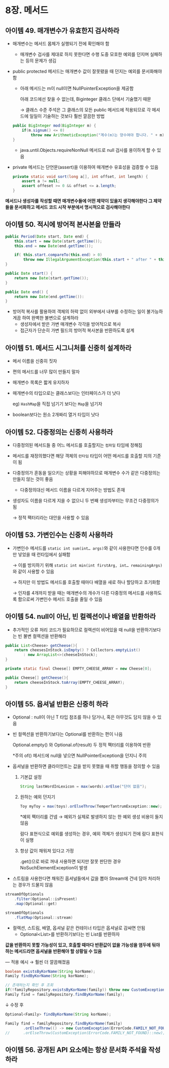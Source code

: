 # 8장. 메서드

## 아이템 49. 매개변수가 유효한지 검사하라

- 매개변수는 메서드 몸체가 실행되기 전에 확인해야 함
    - 매개변수 검사를 제대로 하지 못한다면 수행 도중 모호한 예외를 던지며 실패하는 등의 문제가 생김
- public protected 메서드는 매개변수 값이 잘못됐을 때 던지는 예외를 문서화해야함
    - 아래 메서드는 m이 null이면 NullPointerException을 제공함
        
        아래 코드에선 찾을 수 없는데, Biginteger 클래스 단에서 기술했기 때문
        
        → 클래스 수준 주석은 그 클래스의 모든 public 메서드에 적용되므로 각 메셔드에 일일이 기술하는 것보다 훨씬 깔끔한 방법
        
    
    ```java
    public BigInteger mod(BigInteger m) {
        if(m.signum() <= 0)
            throw new ArithmeticException("계수(m)는 양수여야 합니다. " + m);
    }
    ```
    
    - java.until.Objects.requireNonNull 메서드로 null 검사를 용이하게 할 수 있음
- private 메서드는 단언문(assert)을 이용하여 매개변수 유효성을 검증할 수 있음
    
    ```java
    private static void sort(long a[], int offset, int length) {
        assert a != null;
        assert offeset >= 0 && offset <= a.length;
    }
    ```
    

**메서드나 생성자를 작성할 때면 매개변수들에 어떤 제약이 있을지 생각해야한다 그 제약들을 문서화하고 메서드 코드 시작 부분에서 명시적으로 검사해야한다**

## 아이템 50. 적시에 방어적 본사본을 만들라

```java
public Period(Date start, Date end) {
    this.start = new Date(start.getTime());
    this.end = new Date(end.getTime());

    if( this.start.compareTo(this.end) > 0) 
        throw new IllegalArgumentException(this.start + " after " + this.end);
}

public Date start() {
    return new Date(start.getTime());    
}

public Date end() {
    return new Date(end.getTime()):
}
```

- 방어적 복사를 활용하여 객체의 허락 없이 외부에서 내부를 수정하는 일이 불가능하게끔 하여 완벽한 불변으로 설계하라
    - 생성자에서 받은 가변 매개변수 각각을 방어적으로 복사
    - 접근자가 단순히 가변 필드의 방어적 복사본을 반환하도록 설계

## 아이템 51. 메서드 시그니처를 신중히 설계하라

- 메서 이름을 신중히 짓자
- 편의 메서드를 너무 많이 만들지 말자
- 매개변수 목록은 짧게 유지하자
- 매개변수의 타입으로는 클래스보다는 인터페이스가 더 낫다
    
    eg) `HashMap`을 직접 넘기기 보다는 `Map`을 넘기자
    
- boolean보다는 원소 2개짜리 열거 타입이 낫다

## 아이템 52. 다중정의는 신중히 사용하라

- 다중정의된 메서드들 중 어느 메서드를 호출할지는 `컴파일` 타임에 정해짐
- 메서드를 재정의했다면 해당 객체의 `런타임` 타입이 어떤 메서드를 호출할 지의 기준이 됨
- 다중정의가 혼동을 일으키는 상황을 피해야하므로 매개변수 수가 같은 다중정의는 만들지 않는 것이 좋음
    - 다중정의대신 메서드 이름을 다르게 지어주는 방법도 존재
- 생성자도 이름을 다르게 지을 수 없으니 두 번째 생성자부터는 무조건 다중정의가 됨
    
    → 정적 팩터리라는 대안을 사용할 수 있음
    

## 아이템 53. 가변인수는 신중히 사용하라

- 가변인수 메서드를 `static int sum(int… args)`와 같이 사용한다면 인수를 0개만 넣었을 때 런타임에서 실패함
    
    → 이를 방지하기 위해 `static int min(int firstArg, int… remainingArgs)`와 같이 사용할 수 있음
    
    → 하지만 이 방법도 메서드를 호출할 때마다 배열을 새로 하나 할당하고 초기화함
    
    → 인자를 4개까지 받을 때는 매개변수의 개수가 다른 다중정의 메서드를 사용하도록 함으로써 가변인수 메서드 호출을 줄일 수 있음
    

## 아이템 54. null이 아닌, 빈 컬렉션이나 배열을 반환하라

- 추가적인 오류 처리 코드가 필요하므로 컬렉션이 비어있을 때 null을 반환하기보다는 빈 불변 컬렉션을 반환해라

```java
public List<Cheese> getCheese(){
	return cheesesInStock.isEmpty() ? Collectors.emptyList()
		: new ArrayList<>(cheeseInStock);
}
```

```java
private static final Cheese[] EMPTY_CHEESE_ARRAY = new Cheese[0];

public Cheese[] getCheese(){
	return cheeseInStock.toArray(EMPTY_CHEESE_ARRAY);
}
```

## 아이템 55. 옵셔널 반환은 신중히 하라

- Optional<T> : null이 아닌 T 타입 참조를 하나 담거나, 혹은 아무것도 담지 않을 수 있음
- 빈 컬렉션을 반환하기보다는 Optional<E>를 반환하는 편이 나음
    
    Optional.empty() 와 Optional.of(result) 두 정적 팩터리를 이용하여 반환
    
    *주의 of() 메서드에 null을 넣으면 NullPointerException을 던지니 주의
    
- 옵셔널을 반환하면 클라이언트는 값을 받지 못했을 때 취할 행동을 정의할 수 있음
    1. 기본값 설정
        
        ```java
        String lastWordInLexicon = max(words).orElse("단어 없음");
        ```
        
    2. 원하는 예외 던지기
        
        ```java
        Toy myToy = max(toys).orElseThrow(TemperTantrumException::new);
        ```
        
        *예외 팩터리를 건넴 → 예외가 실제로 발생하지 않는 한 예외 생성 비용이 들지 않음
        
        람다 표현식으로 예외를 생성하는 경우, 예외 객체가 생성되기 전에 람다 표현식이 실행
        
    3. 항상 값이 채워져 있다고 가정
        
        .get()으로 바로 꺼내 사용하면 되지만 잘못 판단한 경우 NoSuchElementException이 발생
        
- 스트림을 사용한다면 채워진 옵셔널들에서 값을 뽑아 Stream<T>에 건네 담아 처리하는 경우가 드물지 않음

```java
streamOfOptionals
	.filter(Optional::isPresent)
	.map(Optional::get)

streamOfOptionals
	.flatMap(Optional::stream)
```

- 컬렉션, 스트림, 배열, 옵셔널 같은 컨테이너 타입은 옵셔널로 감싸면 안됨
    - Optional<List<T>>를 반환하기보다는 빈 List<T>를 반환하자

**값을 반환하지 못할 가능성이 있고, 호출할 때마다 반환값이 없을 가능성을 염두에 둬야하는 메서드라면 옵셔널을 반환해야 할 상황일 수 있음**

— 적용 예시 → 훨씬 더 깔끔해졌음

```java
boolean existsByKorName(String korName);
Family findByKorName(String korName);

// 존재하는지 확인 후 조회
if(!familyRepository.existsByKorName(family)) throw new CustomException(ErrorCode.FAMILY_NOT_FOUND);
Family find = familyRepository.findByKorName(family);
```

↓ 수정 후

```java
Optional<Family> findByKorName(String korName);

Family find = familyRepository.findByKorName(family)
		.orElseThrow(() -> new CustomException(ErrorCode.FAMILY_NOT_FOUND));
//		.orElseThrow(CustomException(ErrorCode.FAMILY_NOT_FOUND)::new);  //매개변수 있을 때는 이렇게 생성자 메서드 참조 사용 못함
```

## 아이템 56. 공개된 API 요소에는 항상 문서화 주석을 작성하라